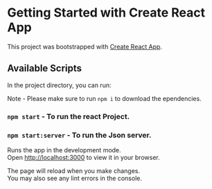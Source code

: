 # Getting Started with Create React App

This project was bootstrapped with [Create React App](https://github.com/facebook/create-react-app).

## Available Scripts

In the project directory, you can run:

Note - Please make sure to run `npm i` to download the ependencies.

### `npm start` - To run the react Project.

### `npm start:server` - To run the Json server.

Runs the app in the development mode.\
Open [http://localhost:3000](http://localhost:3000) to view it in your browser.

The page will reload when you make changes.\
You may also see any lint errors in the console.
